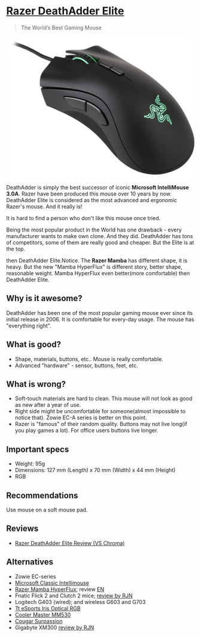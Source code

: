 # [Razer DeathAdder Elite](https://www.razer.com/gaming-mice/razer-deathadder-elite)

> The World’s Best Gaming Mouse

![img](da_elite.jpg?style=centerme)

DeathAdder is simply the best successor of iconic **Microsoft IntelliMouse 3.0A**. Razer have been produced this mouse over 10 years by now. DeathAdder Elite is considered as the most advanced and ergonomic Razer's mouse. And it really is!

It is hard to find a person who don't like this mouse once tried.

Being the most popular product in the World has one drawback - every manufacturer wants to make own clone. And they did. DeathAdder has tons of competitors, some of them are really good and cheaper. But the Elite is at the top.

 then DeathAdder Elite.Notice. The **Razer Mamba** has different shape, it is heavy. But the new "Mamba HyperFlux" is different story, better shape, reasonable weight. Mamba HyperFlux even better(more comfortable) then DeathAdder Elite.

## Why is it awesome?
DeathAdder has been one of the most popular gaming mouse ever since its initial release in 2006. It is comfortable for every-day usage. The mouse has "everything right".

## What is good?
- Shape, materials, buttons, etc.. Mouse is really comfortable.
- Advanced "hardware" - sensor, buttons, feet, etc.

## What is wrong?
- Soft-touch materials are hard to clean. This mouse will not look as good as new after a year of use.
- Right side might be uncomfortable for someone(almost impossible to notice that). Zowie EC-A series is better on this point.
- Razer is "famous" of their random quality. Buttons may not live long(if you play games a lot). For office users buttons live longer.

## Important specs
- Weight: 95g
- Dimensions: 127 mm (Length) x 70 mm (Width) x 44 mm (Height)
- RGB

## Recommendations
Use mouse on a soft mouse pad.

## Reviews
- [Razer DeathAdder Elite Review (VS Chroma)](https://youtu.be/qHZpUbT4alA)

## Alternatives
- Zowie EC-series
- [Microsoft Classic Intellimouse](../microsoft_classic_intellimouse/README.md)
- [Razer Mamba HyperFlux](https://www.razer.com/gaming-mice/razer-mamba-hyperflux); review [EN](https://youtu.be/4c9IwG8OSZ8)
- Fnatic Flick 2 and Clutch 2 mice; [review by RJN](https://youtu.be/Ks6hAgfg1d4)
- Logitech G403 (wired); and wireless G603 and G703
- [Tt eSports Iris Optical RGB](http://www.ttesports.com/Mice/288/Iris_Optical_RGB/productPage.htm?a=a&g=ftr)
- [Cooler Master MM530](http://www.coolermaster.com/peripheral/mice/mastermouse-mm530/)
- [Cougar Surpassion](http://cougar-world.ru/products/mice/cougar-surpassion/)
- Gigabyte XM300 [review by RJN](https://youtu.be/1Fauy1ycbPU)
